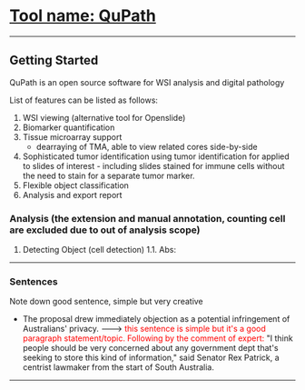 # [Tool name: QuPath](https://github.com/qupath/qupath)
---
## Getting Started

QuPath is an open source software for WSI analysis and digital pathology

List of features can be listed as follows:
1. WSI viewing (alternative tool for Openslide)
2. Biomarker quantification
3. Tissue microarray support 
    - dearraying of TMA, able to view related cores side-by-side
4. Sophisticated tumor identification using tumor identification for applied to slides of interest - including slides stained for immune cells without the need to stain for a separate tumor marker.
5. Flexible object classification
6. Analysis and export report

### Analysis (the extension and manual annotation, counting cell are excluded due to out of analysis scope)

1. Detecting Object (cell detection)
 1.1. Abs: 

---
### Sentences


Note down good sentence, simple but very creative

* The proposal drew immediately objection as a potential infringement of Australians' privacy. ---> <font color='red'>this sentence is simple but it's a good paragraph statement/topic. Following by the comment of expert:</font> "I think people should be very concerned about any government dept that's seeking to store this kind of information," said Senator Rex Patrick, a centrist lawmaker from the start of South Australia.  


---
